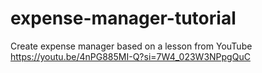 # expense-manager-tutorial
Create expense manager based on a lesson from YouTube https://youtu.be/4nPG885MI-Q?si=7W4_023W3NPpgQuC
